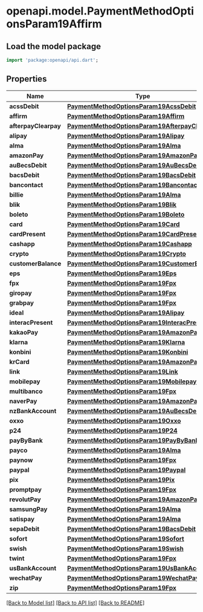 # openapi.model.PaymentMethodOptionsParam19Affirm

## Load the model package
```dart
import 'package:openapi/api.dart';
```

## Properties
Name | Type | Description | Notes
------------ | ------------- | ------------- | -------------
**acssDebit** | [**PaymentMethodOptionsParam19AcssDebit**](PaymentMethodOptionsParam19AcssDebit.md) |  | [optional] 
**affirm** | [**PaymentMethodOptionsParam19Affirm**](PaymentMethodOptionsParam19Affirm.md) |  | [optional] 
**afterpayClearpay** | [**PaymentMethodOptionsParam19AfterpayClearpay**](PaymentMethodOptionsParam19AfterpayClearpay.md) |  | [optional] 
**alipay** | [**PaymentMethodOptionsParam19Alipay**](PaymentMethodOptionsParam19Alipay.md) |  | [optional] 
**alma** | [**PaymentMethodOptionsParam19Alma**](PaymentMethodOptionsParam19Alma.md) |  | [optional] 
**amazonPay** | [**PaymentMethodOptionsParam19AmazonPay**](PaymentMethodOptionsParam19AmazonPay.md) |  | [optional] 
**auBecsDebit** | [**PaymentMethodOptionsParam19AuBecsDebit**](PaymentMethodOptionsParam19AuBecsDebit.md) |  | [optional] 
**bacsDebit** | [**PaymentMethodOptionsParam19BacsDebit**](PaymentMethodOptionsParam19BacsDebit.md) |  | [optional] 
**bancontact** | [**PaymentMethodOptionsParam19Bancontact**](PaymentMethodOptionsParam19Bancontact.md) |  | [optional] 
**billie** | [**PaymentMethodOptionsParam19Alma**](PaymentMethodOptionsParam19Alma.md) |  | [optional] 
**blik** | [**PaymentMethodOptionsParam19Blik**](PaymentMethodOptionsParam19Blik.md) |  | [optional] 
**boleto** | [**PaymentMethodOptionsParam19Boleto**](PaymentMethodOptionsParam19Boleto.md) |  | [optional] 
**card** | [**PaymentMethodOptionsParam19Card**](PaymentMethodOptionsParam19Card.md) |  | [optional] 
**cardPresent** | [**PaymentMethodOptionsParam19CardPresent**](PaymentMethodOptionsParam19CardPresent.md) |  | [optional] 
**cashapp** | [**PaymentMethodOptionsParam19Cashapp**](PaymentMethodOptionsParam19Cashapp.md) |  | [optional] 
**crypto** | [**PaymentMethodOptionsParam19Crypto**](PaymentMethodOptionsParam19Crypto.md) |  | [optional] 
**customerBalance** | [**PaymentMethodOptionsParam19CustomerBalance**](PaymentMethodOptionsParam19CustomerBalance.md) |  | [optional] 
**eps** | [**PaymentMethodOptionsParam19Eps**](PaymentMethodOptionsParam19Eps.md) |  | [optional] 
**fpx** | [**PaymentMethodOptionsParam19Fpx**](PaymentMethodOptionsParam19Fpx.md) |  | [optional] 
**giropay** | [**PaymentMethodOptionsParam19Fpx**](PaymentMethodOptionsParam19Fpx.md) |  | [optional] 
**grabpay** | [**PaymentMethodOptionsParam19Fpx**](PaymentMethodOptionsParam19Fpx.md) |  | [optional] 
**ideal** | [**PaymentMethodOptionsParam19Alipay**](PaymentMethodOptionsParam19Alipay.md) |  | [optional] 
**interacPresent** | [**PaymentMethodOptionsParam19InteracPresent**](PaymentMethodOptionsParam19InteracPresent.md) |  | [optional] 
**kakaoPay** | [**PaymentMethodOptionsParam19AmazonPay**](PaymentMethodOptionsParam19AmazonPay.md) |  | [optional] 
**klarna** | [**PaymentMethodOptionsParam19Klarna**](PaymentMethodOptionsParam19Klarna.md) |  | [optional] 
**konbini** | [**PaymentMethodOptionsParam19Konbini**](PaymentMethodOptionsParam19Konbini.md) |  | [optional] 
**krCard** | [**PaymentMethodOptionsParam19AmazonPay**](PaymentMethodOptionsParam19AmazonPay.md) |  | [optional] 
**link** | [**PaymentMethodOptionsParam19Link**](PaymentMethodOptionsParam19Link.md) |  | [optional] 
**mobilepay** | [**PaymentMethodOptionsParam19Mobilepay**](PaymentMethodOptionsParam19Mobilepay.md) |  | [optional] 
**multibanco** | [**PaymentMethodOptionsParam19Fpx**](PaymentMethodOptionsParam19Fpx.md) |  | [optional] 
**naverPay** | [**PaymentMethodOptionsParam19AmazonPay**](PaymentMethodOptionsParam19AmazonPay.md) |  | [optional] 
**nzBankAccount** | [**PaymentMethodOptionsParam19AuBecsDebit**](PaymentMethodOptionsParam19AuBecsDebit.md) |  | [optional] 
**oxxo** | [**PaymentMethodOptionsParam19Oxxo**](PaymentMethodOptionsParam19Oxxo.md) |  | [optional] 
**p24** | [**PaymentMethodOptionsParam19P24**](PaymentMethodOptionsParam19P24.md) |  | [optional] 
**payByBank** | [**PaymentMethodOptionsParam19PayByBank**](PaymentMethodOptionsParam19PayByBank.md) |  | [optional] 
**payco** | [**PaymentMethodOptionsParam19Alma**](PaymentMethodOptionsParam19Alma.md) |  | [optional] 
**paynow** | [**PaymentMethodOptionsParam19Fpx**](PaymentMethodOptionsParam19Fpx.md) |  | [optional] 
**paypal** | [**PaymentMethodOptionsParam19Paypal**](PaymentMethodOptionsParam19Paypal.md) |  | [optional] 
**pix** | [**PaymentMethodOptionsParam19Pix**](PaymentMethodOptionsParam19Pix.md) |  | [optional] 
**promptpay** | [**PaymentMethodOptionsParam19Fpx**](PaymentMethodOptionsParam19Fpx.md) |  | [optional] 
**revolutPay** | [**PaymentMethodOptionsParam19AmazonPay**](PaymentMethodOptionsParam19AmazonPay.md) |  | [optional] 
**samsungPay** | [**PaymentMethodOptionsParam19Alma**](PaymentMethodOptionsParam19Alma.md) |  | [optional] 
**satispay** | [**PaymentMethodOptionsParam19Alma**](PaymentMethodOptionsParam19Alma.md) |  | [optional] 
**sepaDebit** | [**PaymentMethodOptionsParam19BacsDebit**](PaymentMethodOptionsParam19BacsDebit.md) |  | [optional] 
**sofort** | [**PaymentMethodOptionsParam19Sofort**](PaymentMethodOptionsParam19Sofort.md) |  | [optional] 
**swish** | [**PaymentMethodOptionsParam19Swish**](PaymentMethodOptionsParam19Swish.md) |  | [optional] 
**twint** | [**PaymentMethodOptionsParam19Fpx**](PaymentMethodOptionsParam19Fpx.md) |  | [optional] 
**usBankAccount** | [**PaymentMethodOptionsParam19UsBankAccount**](PaymentMethodOptionsParam19UsBankAccount.md) |  | [optional] 
**wechatPay** | [**PaymentMethodOptionsParam19WechatPay**](PaymentMethodOptionsParam19WechatPay.md) |  | [optional] 
**zip** | [**PaymentMethodOptionsParam19Fpx**](PaymentMethodOptionsParam19Fpx.md) |  | [optional] 

[[Back to Model list]](../README.md#documentation-for-models) [[Back to API list]](../README.md#documentation-for-api-endpoints) [[Back to README]](../README.md)


